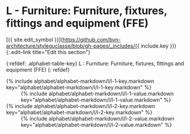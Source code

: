 # L - Furniture: Furniture, fixtures, fittings and equipment (FFE)
[{{ site.edit_symbol }}](https://github.com/bvn-architecture/styleguclasse/blob/gh-pages/_includes/{{ include.key }}){:.edit-link title="Edit this section"}

{:refdef: .alphabet-table-key}
L
: Furniture: Furniture, fixtures, fittings and equipment (FFE)
{: refdef}


<dt markdown='block' >
{% include alphabet/alphabet-markdown/l/l-1-key.markdown key="alphabet/alphabet-markdown/l/l-1-key.markdown" %}
</dt>
<dd markdown='1'>
{% include alphabet/alphabet-markdown/l/l-1-value.markdown key="alphabet/alphabet-markdown/l/l-1-value.markdown" %}
</dd>

<dt markdown='block' >
{% include alphabet/alphabet-markdown/l/l-2-key.markdown key="alphabet/alphabet-markdown/l/l-2-key.markdown" %}
</dt>
<dd markdown='1'>
{% include alphabet/alphabet-markdown/l/l-2-value.markdown key="alphabet/alphabet-markdown/l/l-2-value.markdown" %}
</dd>
